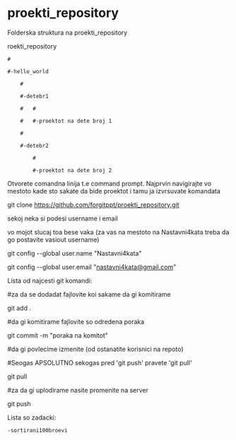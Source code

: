 # proekti_repository

Folderska struktura na proekti_repository


roekti_repository

	#

	#-hello_world

		#

		#-detebr1

		#	#

		#	#-proektot na dete broj 1

		#

		#-detebr2

			#

			#-proektot na dete broj 2



Otvorete comandna linija t.e command prompt.
Najprvin navigirajte vo mestoto kade sto sakate da bide proektot i tamu ja izvrsuvate komandata

git clone https://github.com/forgitppt/proekti_repository.git

sekoj neka si podesi username i email

vo mojot slucaj toa bese vaka (za vas na mestoto na Nastavni4kata treba da go postavite vasiout username)

git config --global user.name "Nastavni4kata"

git config --global user.email "nastavni4kata@gmail.com"


Lista od najcesti git komandi:

#za da se dodadat fajlovite koi sakame da gi komitirame

git add .

#da gi komitirame fajlovite so odredena poraka

git commit -m "poraka na komitot"

#da gi povlecime izmenite (od ostanatite korisnici na repoto) 

#Seogas APSOLUTNO sekogas pred 'git push' pravete 'git pull'

git pull

#za da gi uplodirame nasite promenite na server

git push



Lista so zadacki:

	-sortirani100broevi




